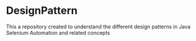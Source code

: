 # DesignPattern
This a repository created to understand the different design patterns in Java Selenium Automation and related concepts
